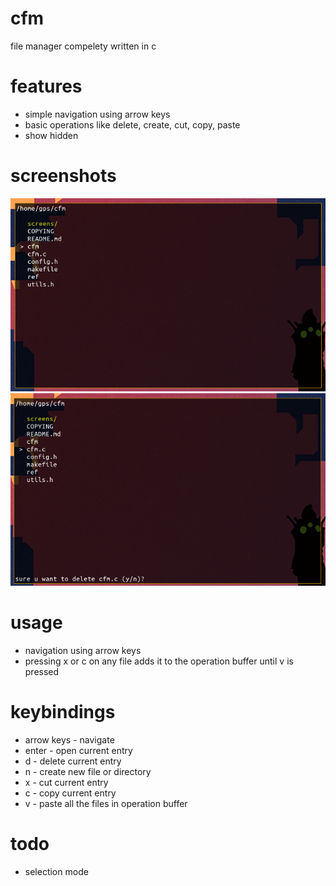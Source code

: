 # cfm
file manager compelety written in c

# features
+ simple navigation using arrow keys
+ basic operations like delete, create, cut, copy, paste
+ show hidden

# screenshots
![screen 1](screens/1.png?raw=true)
![screen 2](screens/2.png?raw=true)

# usage
+ navigation using arrow keys
+ pressing x or c on any file adds it to the operation buffer until v is pressed

# keybindings
+ arrow keys - navigate
+ enter - open current entry
+ d - delete current entry
+ n - create new file or directory
+ x - cut current entry
+ c - copy current entry
+ v - paste all the files in operation buffer

# todo
+ selection mode